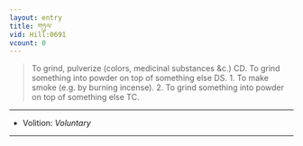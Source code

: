 ```yaml
---
layout: entry
title: གཏུལ་
vid: Hill:0691
vcount: 0
---
```

> To grind, pulverize (colors, medicinal substances &c\.) CD\. To grind something into powder on top of something else DS\. 1\. To make smoke (e\.g\. by burning incense)\. 2\. To grind something into powder on top of something else TC\.

---
* Volition: _Voluntary_

---

